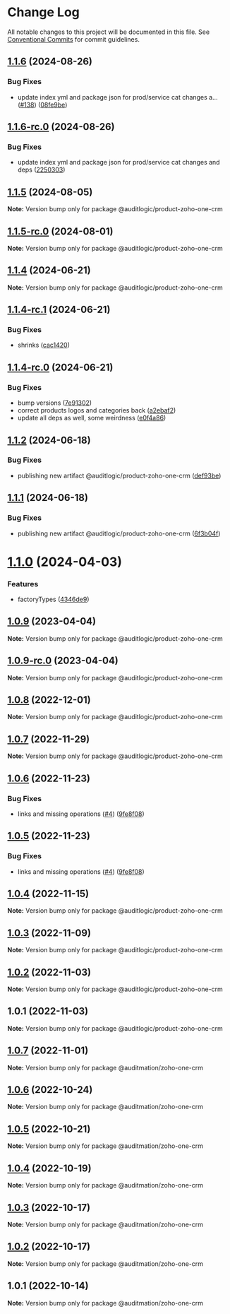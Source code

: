 # Change Log

All notable changes to this project will be documented in this file.
See [Conventional Commits](https://conventionalcommits.org) for commit guidelines.

## [1.1.6](https://github.com/auditlogic/product/compare/@auditlogic/product-zoho-one-crm@1.1.5...@auditlogic/product-zoho-one-crm@1.1.6) (2024-08-26)


### Bug Fixes

* update index yml and package json for prod/service cat changes a… ([#138](https://github.com/auditlogic/product/issues/138)) ([08fe9be](https://github.com/auditlogic/product/commit/08fe9beb1c8457462a19bc69caa02e6212d97e1a))





## [1.1.6-rc.0](https://github.com/auditlogic/product/compare/@auditlogic/product-zoho-one-crm@1.1.5...@auditlogic/product-zoho-one-crm@1.1.6-rc.0) (2024-08-26)


### Bug Fixes

* update index yml and package json for prod/service cat changes and deps ([2250303](https://github.com/auditlogic/product/commit/225030363a363608240135b7ebed386b28f01e4b))





## [1.1.5](https://github.com/auditlogic/product/compare/@auditlogic/product-zoho-one-crm@1.1.4...@auditlogic/product-zoho-one-crm@1.1.5) (2024-08-05)

**Note:** Version bump only for package @auditlogic/product-zoho-one-crm





## [1.1.5-rc.0](https://github.com/auditlogic/product/compare/@auditlogic/product-zoho-one-crm@1.1.4...@auditlogic/product-zoho-one-crm@1.1.5-rc.0) (2024-08-01)

**Note:** Version bump only for package @auditlogic/product-zoho-one-crm





## [1.1.4](https://github.com/auditlogic/product/compare/@auditlogic/product-zoho-one-crm@1.1.4-rc.1...@auditlogic/product-zoho-one-crm@1.1.4) (2024-06-21)

**Note:** Version bump only for package @auditlogic/product-zoho-one-crm





## [1.1.4-rc.1](https://github.com/auditlogic/product/compare/@auditlogic/product-zoho-one-crm@1.1.4-rc.0...@auditlogic/product-zoho-one-crm@1.1.4-rc.1) (2024-06-21)


### Bug Fixes

* shrinks ([cac1420](https://github.com/auditlogic/product/commit/cac14200fefcd8183ab69fe89a47bd3f70f563e9))





## [1.1.4-rc.0](https://github.com/auditlogic/product/compare/@auditlogic/product-zoho-one-crm@1.1.2...@auditlogic/product-zoho-one-crm@1.1.4-rc.0) (2024-06-21)


### Bug Fixes

* bump versions ([7e91302](https://github.com/auditlogic/product/commit/7e913023b8b312150ed7762c32fbbe616be71de5))
* correct products logos and categories back ([a2ebaf2](https://github.com/auditlogic/product/commit/a2ebaf2efe8e232e6ff22c774c456048771f9469))
* update all deps as well, some weirdness ([e0f4a86](https://github.com/auditlogic/product/commit/e0f4a864714e2d3de6bbf3da014d5312fe53be2f))





## [1.1.2](https://github.com/auditlogic/product/compare/@auditlogic/product-zoho-one-crm@1.1.1...@auditlogic/product-zoho-one-crm@1.1.2) (2024-06-18)


### Bug Fixes

* publishing new artifact @auditlogic/product-zoho-one-crm ([def93be](https://github.com/auditlogic/product/commit/def93be10f27dac1778df1b9d20bf759768a25be))





## [1.1.1](https://github.com/auditlogic/product/compare/@auditlogic/product-zoho-one-crm@1.1.0...@auditlogic/product-zoho-one-crm@1.1.1) (2024-06-18)


### Bug Fixes

* publishing new artifact @auditlogic/product-zoho-one-crm ([6f3b04f](https://github.com/auditlogic/product/commit/6f3b04fe4612567278b8d0d5479ccd0e817a9760))





# [1.1.0](https://github.com/auditlogic/product/compare/@auditlogic/product-zoho-one-crm@1.0.9...@auditlogic/product-zoho-one-crm@1.1.0) (2024-04-03)


### Features

* factoryTypes ([4346de9](https://github.com/auditlogic/product/commit/4346de92693aee892fccf725338ffc7b80ab182b))





## [1.0.9](https://github.com/auditlogic/product/compare/@auditlogic/product-zoho-one-crm@1.0.8...@auditlogic/product-zoho-one-crm@1.0.9) (2023-04-04)

**Note:** Version bump only for package @auditlogic/product-zoho-one-crm





## [1.0.9-rc.0](https://github.com/auditlogic/product/compare/@auditlogic/product-zoho-one-crm@1.0.8...@auditlogic/product-zoho-one-crm@1.0.9-rc.0) (2023-04-04)

**Note:** Version bump only for package @auditlogic/product-zoho-one-crm





## [1.0.8](https://github.com/auditlogic/product/compare/@auditlogic/product-zoho-one-crm@1.0.7...@auditlogic/product-zoho-one-crm@1.0.8) (2022-12-01)

**Note:** Version bump only for package @auditlogic/product-zoho-one-crm





## [1.0.7](https://github.com/auditlogic/product/compare/@auditlogic/product-zoho-one-crm@1.0.6...@auditlogic/product-zoho-one-crm@1.0.7) (2022-11-29)

**Note:** Version bump only for package @auditlogic/product-zoho-one-crm





## [1.0.6](https://github.com/auditlogic/product/compare/@auditlogic/product-zoho-one-crm@1.0.4...@auditlogic/product-zoho-one-crm@1.0.6) (2022-11-23)


### Bug Fixes

* links and missing operations ([#4](https://github.com/auditlogic/product/issues/4)) ([9fe8f08](https://github.com/auditlogic/product/commit/9fe8f08fe7c57fdb79f991ac35bd6ac2e7dcad38))





## [1.0.5](https://github.com/auditlogic/product/compare/@auditlogic/product-zoho-one-crm@1.0.4...@auditlogic/product-zoho-one-crm@1.0.5) (2022-11-23)


### Bug Fixes

* links and missing operations ([#4](https://github.com/auditlogic/product/issues/4)) ([9fe8f08](https://github.com/auditlogic/product/commit/9fe8f08fe7c57fdb79f991ac35bd6ac2e7dcad38))





## [1.0.4](https://github.com/auditlogic/product/compare/@auditlogic/product-zoho-one-crm@1.0.3...@auditlogic/product-zoho-one-crm@1.0.4) (2022-11-15)

**Note:** Version bump only for package @auditlogic/product-zoho-one-crm





## [1.0.3](https://github.com/auditlogic/product/compare/@auditlogic/product-zoho-one-crm@1.0.2...@auditlogic/product-zoho-one-crm@1.0.3) (2022-11-09)

**Note:** Version bump only for package @auditlogic/product-zoho-one-crm





## [1.0.2](https://github.com/auditlogic/product/compare/@auditlogic/product-zoho-one-crm@1.0.1...@auditlogic/product-zoho-one-crm@1.0.2) (2022-11-03)

**Note:** Version bump only for package @auditlogic/product-zoho-one-crm





## 1.0.1 (2022-11-03)

**Note:** Version bump only for package @auditlogic/product-zoho-one-crm





## [1.0.7](https://github.com/auditmation/store-content/compare/@auditmation/zoho-one-crm@1.0.6...@auditmation/zoho-one-crm@1.0.7) (2022-11-01)

**Note:** Version bump only for package @auditmation/zoho-one-crm





## [1.0.6](https://github.com/auditmation/store-content/compare/@auditmation/zoho-one-crm@1.0.5...@auditmation/zoho-one-crm@1.0.6) (2022-10-24)

**Note:** Version bump only for package @auditmation/zoho-one-crm





## [1.0.5](https://github.com/auditmation/store-content/compare/@auditmation/zoho-one-crm@1.0.4...@auditmation/zoho-one-crm@1.0.5) (2022-10-21)

**Note:** Version bump only for package @auditmation/zoho-one-crm





## [1.0.4](https://github.com/auditmation/store-content/compare/@auditmation/zoho-one-crm@1.0.3...@auditmation/zoho-one-crm@1.0.4) (2022-10-19)

**Note:** Version bump only for package @auditmation/zoho-one-crm





## [1.0.3](https://github.com/auditmation/store-content/compare/@auditmation/zoho-one-crm@1.0.2...@auditmation/zoho-one-crm@1.0.3) (2022-10-17)

**Note:** Version bump only for package @auditmation/zoho-one-crm





## [1.0.2](https://github.com/auditmation/store-content/compare/@auditmation/zoho-one-crm@1.0.1...@auditmation/zoho-one-crm@1.0.2) (2022-10-17)

**Note:** Version bump only for package @auditmation/zoho-one-crm





## 1.0.1 (2022-10-14)

**Note:** Version bump only for package @auditmation/zoho-one-crm
